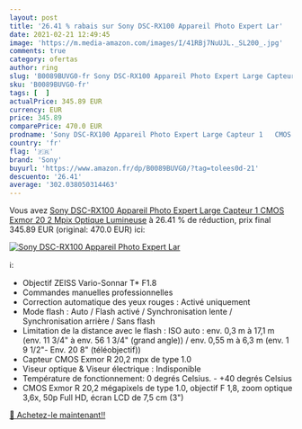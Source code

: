 ```yaml
---
layout: post
title: '26.41 % rabais sur Sony DSC-RX100 Appareil Photo Expert Lar'
date: 2021-02-21 12:49:45
image: 'https://m.media-amazon.com/images/I/41RBj7NuUJL._SL200_.jpg'
comments: true
category: ofertas
author: ring
slug: 'B0089BUVG0-fr Sony DSC-RX100 Appareil Photo Expert Large Capteur 1 CMOS...'
sku: 'B0089BUVG0-fr'
tags: [  ]
actualPrice: 345.89 EUR
currency: EUR
price: 345.89
comparePrice: 470.0 EUR
prodname: 'Sony DSC-RX100 Appareil Photo Expert Large Capteur 1   CMOS Exmor  20 2 Mpix  Optique Lumineuse'
country: 'fr'
flag: '🇫🇷'
brand: 'Sony'
buyurl: 'https://www.amazon.fr/dp/B0089BUVG0/?tag=tolees0d-21'
descuento: '26.41'
average: '302.038050314463'
---
```


Vous avez [Sony DSC-RX100 Appareil Photo Expert Large Capteur 1   CMOS Exmor  20 2 Mpix  Optique Lumineuse](https://www.amazon.fr/dp/B0089BUVG0/?tag=tolees0d-21)  à  26.41 % de réduction, prix final  345.89 EUR (original: 470.0 EUR) ici:

[![Sony DSC-RX100 Appareil Photo Expert Lar](https://m.media-amazon.com/images/I/41RBj7NuUJL._SL200_.jpg)](https://www.amazon.fr/dp/B0089BUVG0/?tag=tolees0d-21)

ℹ️:

- Objectif ZEISS Vario-Sonnar T* F1.8
- Commandes manuelles professionnelles
- Correction automatique des yeux rouges : Activé uniquement
- Mode flash : Auto / Flash activé / Synchronisation lente / Synchronisation arrière / Sans flash
- Limitation de la distance avec le flash : ISO auto : env. 0,3 m à 17,1 m (env. 11 3/4" à env. 56 1 3/4" (grand angle)) / env. 0,55 m à 6,3 m (env. 1 9 1/2"- Env. 20 8" (téléobjectif))
- Capteur CMOS Exmor R 20,2 mpx de type 1.0
- Viseur optique & Viseur électrique : Indisponible
- Température de fonctionnement: 0 degrés Celsius. - +40 degrés Celsius
- CMOS Exmor R 20,2 mégapixels de type 1.0, objectif F 1,8, zoom optique 3,6x, 50p Full HD, écran LCD de 7,5 cm (3")

[🛒 Achetez-le maintenant!!](https://www.amazon.fr/dp/B0089BUVG0/?tag=tolees0d-21)
